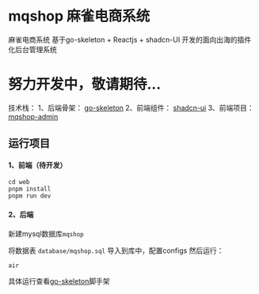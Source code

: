 # mqshop 麻雀电商系统
麻雀电商系统 基于go-skeleton + Reactjs + shadcn-UI 开发的面向出海的插件化后台管理系统

# 努力开发中，敬请期待...

技术栈：
1、后端骨架：
[go-skeleton](https://github.com/MQEnergy/mqshop)
2、前端组件：
[shadcn-ui](https://github.com/shadcn-ui/ui) 
3、前端项目：
[mqshop-admin](https://github.com/MQEnergy/mqshop-admin) 


## 运行项目
#### 1、前端（待开发）
```shell
cd web
pnpm install
pnpm run dev
```

#### 2、后端

新建mysql数据库`mqshop` 

将数据表 `database/mqshop.sql` 导入到库中，配置configs 然后运行：
```shell
air
```
具体运行查看[go-skeleton](https://github.com/MQEnergy/go-skeleton)脚手架

